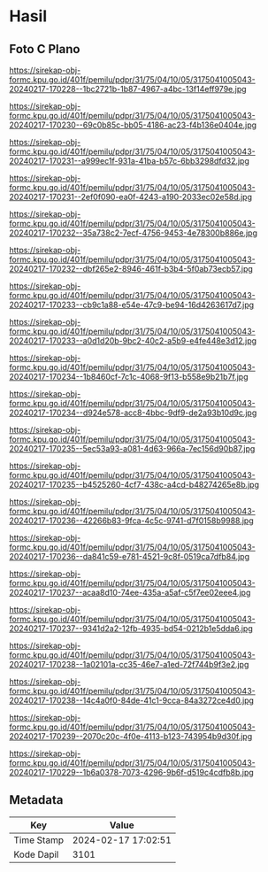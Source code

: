 # Hasil

## Foto C Plano

https://sirekap-obj-formc.kpu.go.id/401f/pemilu/pdpr/31/75/04/10/05/3175041005043-20240217-170228--1bc2721b-1b87-4967-a4bc-13f14eff979e.jpg

https://sirekap-obj-formc.kpu.go.id/401f/pemilu/pdpr/31/75/04/10/05/3175041005043-20240217-170230--69c0b85c-bb05-4186-ac23-f4b136e0404e.jpg

https://sirekap-obj-formc.kpu.go.id/401f/pemilu/pdpr/31/75/04/10/05/3175041005043-20240217-170231--a999ec1f-931a-41ba-b57c-6bb3298dfd32.jpg

https://sirekap-obj-formc.kpu.go.id/401f/pemilu/pdpr/31/75/04/10/05/3175041005043-20240217-170231--2ef0f090-ea0f-4243-a190-2033ec02e58d.jpg

https://sirekap-obj-formc.kpu.go.id/401f/pemilu/pdpr/31/75/04/10/05/3175041005043-20240217-170232--35a738c2-7ecf-4756-9453-4e78300b886e.jpg

https://sirekap-obj-formc.kpu.go.id/401f/pemilu/pdpr/31/75/04/10/05/3175041005043-20240217-170232--dbf265e2-8946-461f-b3b4-5f0ab73ecb57.jpg

https://sirekap-obj-formc.kpu.go.id/401f/pemilu/pdpr/31/75/04/10/05/3175041005043-20240217-170233--cb9c1a88-e54e-47c9-be94-16d4263617d7.jpg

https://sirekap-obj-formc.kpu.go.id/401f/pemilu/pdpr/31/75/04/10/05/3175041005043-20240217-170233--a0d1d20b-9bc2-40c2-a5b9-e4fe448e3d12.jpg

https://sirekap-obj-formc.kpu.go.id/401f/pemilu/pdpr/31/75/04/10/05/3175041005043-20240217-170234--1b8460cf-7c1c-4068-9f13-b558e9b21b7f.jpg

https://sirekap-obj-formc.kpu.go.id/401f/pemilu/pdpr/31/75/04/10/05/3175041005043-20240217-170234--d924e578-acc8-4bbc-9df9-de2a93b10d9c.jpg

https://sirekap-obj-formc.kpu.go.id/401f/pemilu/pdpr/31/75/04/10/05/3175041005043-20240217-170235--5ec53a93-a081-4d63-966a-7ec156d90b87.jpg

https://sirekap-obj-formc.kpu.go.id/401f/pemilu/pdpr/31/75/04/10/05/3175041005043-20240217-170235--b4525260-4cf7-438c-a4cd-b48274265e8b.jpg

https://sirekap-obj-formc.kpu.go.id/401f/pemilu/pdpr/31/75/04/10/05/3175041005043-20240217-170236--42266b83-9fca-4c5c-9741-d7f0158b9988.jpg

https://sirekap-obj-formc.kpu.go.id/401f/pemilu/pdpr/31/75/04/10/05/3175041005043-20240217-170236--da841c59-e781-4521-9c8f-0519ca7dfb84.jpg

https://sirekap-obj-formc.kpu.go.id/401f/pemilu/pdpr/31/75/04/10/05/3175041005043-20240217-170237--acaa8d10-74ee-435a-a5af-c5f7ee02eee4.jpg

https://sirekap-obj-formc.kpu.go.id/401f/pemilu/pdpr/31/75/04/10/05/3175041005043-20240217-170237--9341d2a2-12fb-4935-bd54-0212b1e5dda6.jpg

https://sirekap-obj-formc.kpu.go.id/401f/pemilu/pdpr/31/75/04/10/05/3175041005043-20240217-170238--1a02101a-cc35-46e7-a1ed-72f744b9f3e2.jpg

https://sirekap-obj-formc.kpu.go.id/401f/pemilu/pdpr/31/75/04/10/05/3175041005043-20240217-170238--14c4a0f0-84de-41c1-9cca-84a3272ce4d0.jpg

https://sirekap-obj-formc.kpu.go.id/401f/pemilu/pdpr/31/75/04/10/05/3175041005043-20240217-170239--2070c20c-4f0e-4113-b123-743954b9d30f.jpg

https://sirekap-obj-formc.kpu.go.id/401f/pemilu/pdpr/31/75/04/10/05/3175041005043-20240217-170229--1b6a0378-7073-4296-9b6f-d519c4cdfb8b.jpg


## Metadata

| Key        | Value               |
| ---------- | ------------------- |
| Time Stamp | 2024-02-17 17:02:51 |
| Kode Dapil | 3101                |



